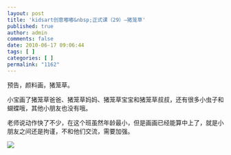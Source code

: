 ```yaml
---
layout: post
title: 'kidsart创意嘟嘟&nbsp;正式课（29）—猪笼草'
published: true
author: admin
comments: false
date: 2010-06-17 09:06:44
tags: [ ]
categories: [ ]
permalink: "1162"
---
```

预告，颜料画，猪笼草。


  


小宝画了猪笼草爸爸、猪笼草妈妈、猪笼草宝宝和猪笼草叔叔，还有很多小虫子和蝴蝶哦，其他小朋友也没有哦。


  


老师说动作快了不少，在这个班虽然年龄最小，但是画画已经能算中上了，就是小朋友之间还是拘谨，不和他们交流，需要加强。


  


![][1]

 [1]: http://xujianian.com/jx/blog/UploadFiles/2010-6/621415290.jpg